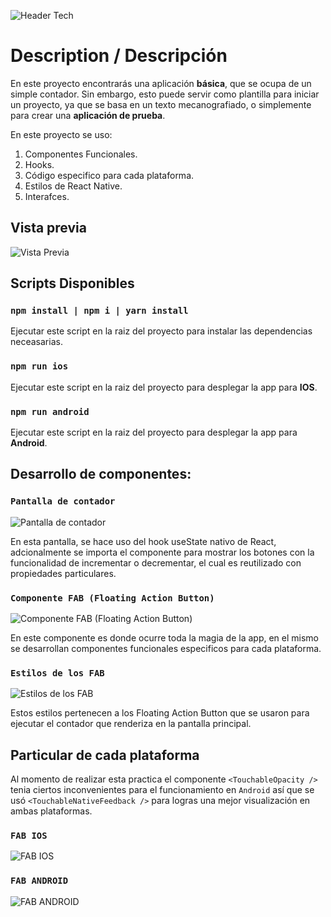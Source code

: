 ![Header Tech](https://i.ibb.co/k6kDkdk/image.png)

# Description / Descripción

En este proyecto encontrarás una aplicación **básica**, que se ocupa de un simple contador. Sin embargo, esto puede servir como plantilla para iniciar un proyecto, ya que se basa en un texto mecanografiado, o simplemente para crear una **aplicación de prueba**.

En este proyecto se uso:

1. Componentes Funcionales.
2. Hooks.
3. Código especifico para cada plataforma.
4. Estilos de React Native.
5. Interafces.

## Vista previa

![Vista Previa](https://i.ibb.co/RCXsfhF/gif.gif)

## Scripts Disponibles

### `npm install | npm i | yarn install`

Ejecutar este script en la raiz del proyecto para instalar las dependencias neceasarias.

### `npm run ios`

Ejecutar este script en la raiz del proyecto para desplegar la app para **IOS**.

### `npm run android`

Ejecutar este script en la raiz del proyecto para desplegar la app para **Android**.

## Desarrollo de componentes:

### `Pantalla de contador`

![Pantalla de contador](https://i.ibb.co/6rX0Kh3/image.png)

En esta pantalla, se hace uso del hook useState nativo de React, adcionalmente se importa el componente para mostrar los botones con la funcionalidad de incrementar o decrementar, el cual es reutilizado con propiedades particulares.

### `Componente FAB (Floating Action Button)`

![Componente FAB (Floating Action Button)](https://i.ibb.co/1ZWhPzn/image.png)

En este componente es donde ocurre toda la magia de la app, en el mismo se desarrollan componentes funcionales especificos para cada plataforma.

### `Estilos de los FAB`

![Estilos de los FAB](https://i.ibb.co/L5TDFZ6/image.png)

Estos estilos pertenecen a los Floating Action Button que se usaron para ejecutar el contador que renderiza en la pantalla principal.

## Particular de cada plataforma

Al momento de realizar esta practica el componente `<TouchableOpacity />` tenia ciertos inconvenientes para el funcionamiento en `Android` así que se usó `<TouchableNativeFeedback />` para logras una mejor visualización en ambas plataformas.

### `FAB IOS`

![FAB IOS](https://i.ibb.co/k8gCpYJ/image.png)

### `FAB ANDROID`
![FAB ANDROID](https://i.ibb.co/2Zbyc0v/image.png)


